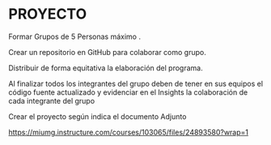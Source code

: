 # PROYECTO


Formar Grupos de 5 Personas máximo .

Crear un repositorio en GitHub para colaborar como grupo.

Distribuir de forma equitativa la elaboración del programa.

Al finalizar todos los integrantes del grupo deben de tener  en sus equipos el código fuente  actualizado  y evidenciar  en el Insights la colaboración de cada integrante del grupo

Crear el proyecto según indica el documento Adjunto

https://miumg.instructure.com/courses/103065/files/24893580?wrap=1

